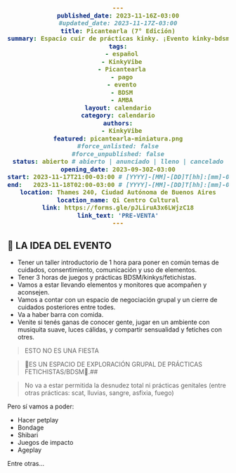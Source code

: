 ```yaml
---
published_date: 2023-11-16Z-03:00
#updated_date: 2023-11-17Z-03:00
title: Picantearla (7° Edición)
summary: Espacio cuir de prácticas kinky. ¡Evento kinky-bdsm queer/LGBTTTB+! Pensado para todes quienes quieran sesionar, charlar y conocer gente en un espacio tranqui y juguetón
tags:
  - español
  - KinkyVibe
  - Picantearla
  - pago
  - evento
  - BDSM
  - AMBA
layout: calendario
category: calendario
authors:
  - KinkyVibe
featured: picantearla-miniatura.png
#force_unlisted: false
#force_unpublished: false
status: abierto # abierto | anunciado | lleno | cancelado
opening_date: 2023-09-30Z-03:00
start: 2023-11-17T21:00-03:00 # [YYYY]-[MM]-[DD]T[hh]:[mm]-03:00
end:   2023-11-18T02:00-03:00 # [YYYY]-[MM]-[DD]T[hh]:[mm]-03:00
location: Thames 240, Ciudad Autónoma de Buenos Aires
location_name: Qi Centro Cultural
link: https://forms.gle/pJLiruA3x6LWjzC18
link_text: 'PRE-VENTA'
---
```


## 🤩 LA IDEA DEL EVENTO 
- Tener un taller introductorio de 1 hora para poner en común temas de cuidados, consentimiento, comunicación y uso de elementos. 
- Tener 3 horas de juegos y prácticas BDSM/kinkys/fetichistas. 
- Vamos a estar llevando elementos y monitores que acompañen y aconsejen. 
- Vamos a contar con un espacio de negociación grupal y un cierre de cuidados posteriores entre todes. 
- Va a haber barra con comida. 
- Venite si tenés ganas de conocer gente, jugar en un ambiente con musiquita suave, luces cálidas, y compartir sensualidad y fetiches con otres. 

> ESTO NO ES UNA FIESTA

> 🍭ES UN ESPACIO DE EXPLORACIÓN GRUPAL DE PRÁCTICAS FETICHISTAS/BDSM🍭.##

> No va a estar permitida la desnudez total ni prácticas genitales (entre otras prácticas: scat, lluvias, sangre, asfixia, fuego)

Pero sí vamos a poder: 
- Hacer petplay 
- Bondage
- Shibari 
- Juegos de impacto
- Ageplay
 
Entre otras...

<style>
    code{
      background: var(--4-light);
      color:var(--2-dark);
      display:block;
      margin-inline: 0em;
      text-align: center;
      padding: 1em;
      font-weight: bold;
      font-size: var(--step-1);
    }
    a {
      color: #222;
      /* text-decoration: none; */
      text-decoration-color: var(--1);
    }
</style>
